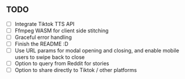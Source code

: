## TODO
- [ ] Integrate Tiktok TTS API
- [ ] Ffmpeg WASM for client side stitching
- [ ] Graceful error handling
- [ ] Finish the README :D
- [ ] Use URL params for modal opening and closing, and enable mobile users to swipe back to close
- [ ] Option to query from Reddit for stories
- [ ] Option to share directly to Tiktok / other platforms